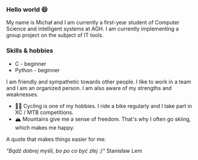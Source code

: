 ### Hello world 😄 ###
My name is Michał and I am currently a first-year student of Computer Science and intelligent systems at AGH.
I am currently implementing a group project on the subject of IT tools.
### Skills & hobbies ###
- C - beginner
- Python - beginner

I am friendly and sympathetic towards other people. I like to work in a team and I am an organized person. I am also aware of my strengths and weaknesses.

- :biking_man:	Cycling is one of my hobbies. I ride a bike regularly and I take part in XC / MTB competitions.
- :mountain_snow:	Mountains give me a sense of freedom. That's why I often go skiing, which makes me happy.

A quote that makes things easier for me:

*"Bądź dobrej myśli, bo po co być złej :)"* Stanisław Lem 
<!--
**mkoczkodaj/mkoczkodaj** is a ✨ _special_ ✨ repository because its `README.md` (this file) appears on your GitHub profile.

Here are some ideas to get you started:

- 🔭 I’m currently working on ...
- 🌱 I’m currently learning ...
- 👯 I’m looking to collaborate on ...
- 🤔 I’m looking for help with ...
- 💬 Ask me about ...
- 📫 How to reach me: ...
- 😄 Pronouns: ...
- ⚡ Fun fact: ...
-->
